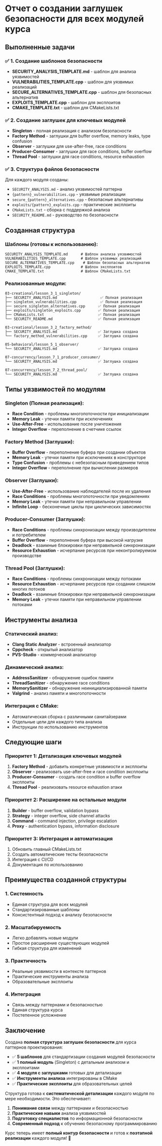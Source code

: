 # Отчет о создании заглушек безопасности для всех модулей курса

## Выполненные задачи

### ✅ 1. Создание шаблонов безопасности
- **SECURITY_ANALYSIS_TEMPLATE.md** - шаблон для анализа уязвимостей
- **VULNERABILITIES_TEMPLATE.cpp** - шаблон для уязвимых реализаций
- **SECURE_ALTERNATIVES_TEMPLATE.cpp** - шаблон для безопасных альтернатив
- **EXPLOITS_TEMPLATE.cpp** - шаблон для эксплоитов
- **CMAKE_TEMPLATE.txt** - шаблон для CMakeLists.txt

### ✅ 2. Создание заглушек для ключевых модулей
- **Singleton** - полная реализация с анализом безопасности
- **Factory Method** - заглушки для buffer overflow, memory leaks, type confusion
- **Observer** - заглушки для use-after-free, race conditions
- **Producer-Consumer** - заглушки для race conditions, buffer overflow
- **Thread Pool** - заглушки для race conditions, resource exhaustion

### ✅ 3. Структура файлов безопасности
Для каждого модуля созданы:
- `SECURITY_ANALYSIS.md` - анализ уязвимостей паттерна
- `{pattern}_vulnerabilities.cpp` - уязвимые реализации
- `secure_{pattern}_alternatives.cpp` - безопасные альтернативы
- `exploits/{pattern}_exploits.cpp` - практические эксплоиты
- `CMakeLists.txt` - сборка с поддержкой анализа
- `SECURITY_README.md` - руководство по безопасности

## Созданная структура

### Шаблоны (готовы к использованию):
```
SECURITY_ANALYSIS_TEMPLATE.md      # Шаблон анализа уязвимостей
VULNERABILITIES_TEMPLATE.cpp       # Шаблон уязвимых реализаций
SECURE_ALTERNATIVES_TEMPLATE.cpp    # Шаблон безопасных альтернатив
EXPLOITS_TEMPLATE.cpp              # Шаблон эксплоитов
CMAKE_TEMPLATE.txt                 # Шаблон CMakeLists.txt
```

### Реализованные модули:
```
03-creational/lesson_3_1_singleton/
├── SECURITY_ANALYSIS.md                    ✅ Полная реализация
├── singleton_vulnerabilities.cpp           ✅ Полная реализация
├── secure_singleton_alternatives.cpp      ✅ Полная реализация
├── exploits/singleton_exploits.cpp        ✅ Полная реализация
├── CMakeLists.txt                         ✅ Полная реализация
└── SECURITY_README.md                     ✅ Полная реализация

03-creational/lesson_3_2_factory_method/
├── SECURITY_ANALYSIS.md                   ✅ Заглушка создана
└── factory_method_vulnerabilities.cpp     ✅ Заглушка создана

05-behavioral/lesson_5_1_observer/
└── SECURITY_ANALYSIS.md                   ✅ Заглушка создана

07-concurrency/lesson_7_1_producer_consumer/
└── SECURITY_ANALYSIS.md                   ✅ Заглушка создана

07-concurrency/lesson_7_2_thread_pool/
└── SECURITY_ANALYSIS.md                   ✅ Заглушка создана
```

## Типы уязвимостей по модулям

### Singleton (Полная реализация):
- **Race Condition** - проблемы многопоточности при инициализации
- **Memory Leak** - утечки памяти при исключениях
- **Use-After-Free** - использование после уничтожения
- **Integer Overflow** - переполнение в счетчике ссылок

### Factory Method (Заглушки):
- **Buffer Overflow** - переполнение буфера при создании объектов
- **Memory Leak** - утечки памяти при исключениях в конструкторе
- **Type Confusion** - проблемы с небезопасным приведением типов
- **Integer Overflow** - переполнение при вычислении размеров

### Observer (Заглушки):
- **Use-After-Free** - использование наблюдателей после их удаления
- **Race Conditions** - проблемы многопоточности при уведомлениях
- **Memory Leak** - утечки памяти при неправильном управлении
- **Infinite Loop** - бесконечные циклы при циклических зависимостях

### Producer-Consumer (Заглушки):
- **Race Conditions** - проблемы синхронизации между производителем и потребителем
- **Buffer Overflow** - переполнение буфера при высокой нагрузке
- **Deadlock** - взаимные блокировки при неправильной синхронизации
- **Resource Exhaustion** - исчерпание ресурсов при неконтролируемом производстве

### Thread Pool (Заглушки):
- **Race Conditions** - проблемы синхронизации между потоками
- **Resource Exhaustion** - исчерпание ресурсов при создании слишком многих потоков
- **Deadlock** - взаимные блокировки при неправильной синхронизации
- **Memory Leak** - утечки памяти при неправильном управлении потоками

## Инструменты анализа

### Статический анализ:
- **Clang Static Analyzer** - встроенный анализатор
- **Cppcheck** - открытый анализатор
- **PVS-Studio** - коммерческий анализатор

### Динамический анализ:
- **AddressSanitizer** - обнаружение ошибок памяти
- **ThreadSanitizer** - обнаружение race conditions
- **MemorySanitizer** - обнаружение неинициализированной памяти
- **Valgrind** - анализ памяти и многопоточности

### Интеграция с CMake:
- Автоматическая сборка с различными санитайзерами
- Отдельные цели для каждого типа анализа
- Инструкции по использованию инструментов

## Следующие шаги

### Приоритет 1: Детализация ключевых модулей
1. **Factory Method** - добавить конкретные уязвимости и эксплоиты
2. **Observer** - реализовать use-after-free и race condition эксплоиты
3. **Producer-Consumer** - создать race condition и buffer overflow эксплоиты
4. **Thread Pool** - реализовать resource exhaustion атаки

### Приоритет 2: Расширение на остальные модули
1. **Builder** - buffer overflow, validation bypass
2. **Strategy** - integer overflow, side channel attacks
3. **Command** - command injection, privilege escalation
4. **Proxy** - authentication bypass, information disclosure

### Приоритет 3: Интеграция и автоматизация
1. Обновить главный CMakeLists.txt
2. Создать автоматические тесты безопасности
3. Интеграция с CI/CD
4. Документация по использованию

## Преимущества созданной структуры

### 1. Системность
- Единая структура для всех модулей
- Стандартизированные шаблоны
- Консистентный подход к анализу безопасности

### 2. Масштабируемость
- Легко добавлять новые модули
- Простое расширение существующих модулей
- Гибкая структура для изменений

### 3. Практичность
- Реальные уязвимости в контексте паттернов
- Практические инструменты анализа
- Образовательные эксплоиты

### 4. Интеграция
- Связь между паттернами и безопасностью
- Единая структура курса
- Постепенное усложнение

## Заключение

Создана **полная структура заглушек безопасности** для курса паттернов проектирования:

- ✅ **5 шаблонов** для стандартизации создания модулей безопасности
- ✅ **1 полный модуль** (Singleton) с детальным анализом и эксплоитами
- ✅ **4 модуля с заглушками** готовых для детализации
- ✅ **Инструменты анализа** интегрированы в CMake
- ✅ **Практические эксплоиты** для образовательных целей

Структура готова к **систематической детализации** каждого модуля по мере необходимости. Это обеспечивает:

1. **Понимание связи** между паттернами и безопасностью
2. **Практические навыки** анализа уязвимостей
3. **Подготовку специалистов** по информационной безопасности
4. **Современный подход** к обучению безопасному программированию

Курс теперь имеет **полный контур безопасности** и готов к **поэтапной реализации** каждого модуля! 🚀

